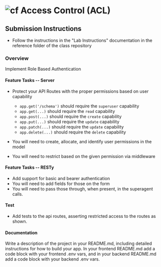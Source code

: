 ![cf](http://i.imgur.com/7v5ASc8.png) Access Control (ACL)
==========================================================

## Submission Instructions
  * Follow the instructions in the "Lab Instructions" documentation in the reference folder of the class repository

### Overview
Implement Role Based Authentication

#### Feature Tasks -- Server
* Protect your API Routes with the proper permissions based on user capability
  * `app.get('/schema')` should require the `superuser` capability
  * `app.get(...)` should require the `read` capability
  * `app.post(...)` should require the `create` capability
  * `app.put(...)` should require the `update` capability
  * `app.patch(...)` should require the `update` capability
  * `app.delete(...)` should require the `delete` capability

* You will need to create, allocate, and identify user permissions in the model
* You will need to restrict based on the given permission via middleware

#### Feature Tasks -- RESTy
* Add support for basic and bearer authentication
* You will need to add fields for those on the form
* You will need to pass those through, when present, in the superagent calls.

#### Test
* Add tests to the api routes, asserting restricted access to the routes as shown.

#### Documentation
Write a description of the project in your README.md, including detailed instructions for how to build your app. In your frontend README.md add a code block with your frontend .env vars, and in your backend README.md add a code block with your backend .env vars.
